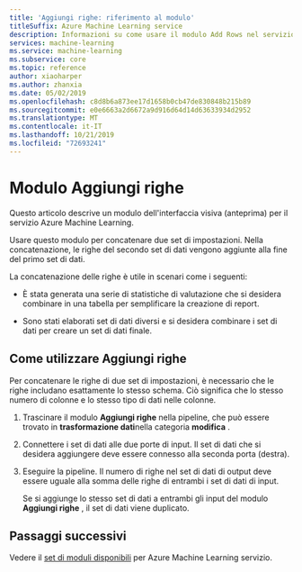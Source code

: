 ```yaml
---
title: 'Aggiungi righe: riferimento al modulo'
titleSuffix: Azure Machine Learning service
description: Informazioni su come usare il modulo Add Rows nel servizio Azure Machine Learning per concatenare due set di impostazioni.
services: machine-learning
ms.service: machine-learning
ms.subservice: core
ms.topic: reference
author: xiaoharper
ms.author: zhanxia
ms.date: 05/02/2019
ms.openlocfilehash: c8d8b6a873ee17d1658b0cb47de830848b215b89
ms.sourcegitcommit: e0e6663a2d6672a9d916d64d14d63633934d2952
ms.translationtype: MT
ms.contentlocale: it-IT
ms.lasthandoff: 10/21/2019
ms.locfileid: "72693241"
---
```

# <a name="add-rows-module"></a>Modulo Aggiungi righe

Questo articolo descrive un modulo dell'interfaccia visiva (anteprima) per il servizio Azure Machine Learning.

Usare questo modulo per concatenare due set di impostazioni. Nella concatenazione, le righe del secondo set di dati vengono aggiunte alla fine del primo set di dati.  
  
La concatenazione delle righe è utile in scenari come i seguenti:  
  
+ È stata generata una serie di statistiche di valutazione che si desidera combinare in una tabella per semplificare la creazione di report.  
  
+ Sono stati elaborati set di dati diversi e si desidera combinare i set di dati per creare un set di dati finale.  

## <a name="how-to-use-add-rows"></a>Come utilizzare Aggiungi righe  

Per concatenare le righe di due set di impostazioni, è necessario che le righe includano esattamente lo stesso schema. Ciò significa che lo stesso numero di colonne e lo stesso tipo di dati nelle colonne.

1.  Trascinare il modulo **Aggiungi righe** nella pipeline, che può essere trovato in **trasformazione dati**nella categoria **modifica** .

2. Connettere i set di dati alle due porte di input. Il set di dati che si desidera aggiungere deve essere connesso alla seconda porta (destra). 
  
3.  Eseguire la pipeline. Il numero di righe nel set di dati di output deve essere uguale alla somma delle righe di entrambi i set di dati di input.

    Se si aggiunge lo stesso set di dati a entrambi gli input del modulo **Aggiungi righe** , il set di dati viene duplicato. 

## <a name="next-steps"></a>Passaggi successivi

Vedere il [set di moduli disponibili](module-reference.md) per Azure Machine Learning servizio. 
